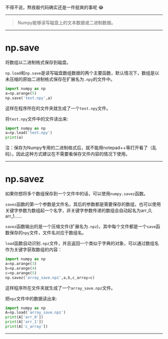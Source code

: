 不得不说，熬夜敲代码确实还是一件挺爽的事呢 :joy:

----------
> Numpy能够读写磁盘上的文本数据或二进制数据。

----------
# np.save
将数组以二进制格式保存到磁盘。

`np.load`和`np.save`是读写磁盘数组数据的两个主要函数，默认情况下，数组是以未压缩的原始二进制格式保存在扩展名为`.npy`的文件中。

```python
import numpy as np
a=np.arange(5)
np.save('test.npy',a)
```

这样在程序所在的文件夹就生成了一个`test.npy`文件。

将`test.npy`文件中的文件读出来:

```python
import numpy as np
a=np.load('test.npy')
print(a)
```

注：保存为Numpy专用的二进制格式后，就不能用notepad++等打开看了（乱码）。因此这种方式建议在不需要看保存文件内容的情况下使用。

----------
# np.savez
如果你想将多个数组保存到一个文件中的话，可以使用`numpy.savez`函数。

`savez`函数的第一个参数是文件名，其后的参数都是需要保存的数组，也可以使用关键字参数为数组起一个名字，非关键字参数传递的数组会自动起名为arr_0, arr_1\......

`savez`函数输出的是一个压缩文件(扩展名为`.npz`)，其中每个文件都是一个`save`函数保存的`npy`文件，文件名对应于数组名。

`load`函数自动识别`.npz`文件，并且返回一个类似于字典的对象，可以通过数组名作为关键字获取数组的内容：

```python
import numpy as np
a=np.arange(3)
b=np.arange(4)
c=np.arange(5)
np.savez('array_save.npz',a,b,c_array=c)
```

这样程序所在文件夹就生成了一个`array_save.npz`文件。

把`npz`文件中的数据读出来:

```python
import numpy as np
A=np.load('array_save.npz')
print(A['arr_0'])
print(A['arr_1'])
print(A['c_array'])
```

----------


